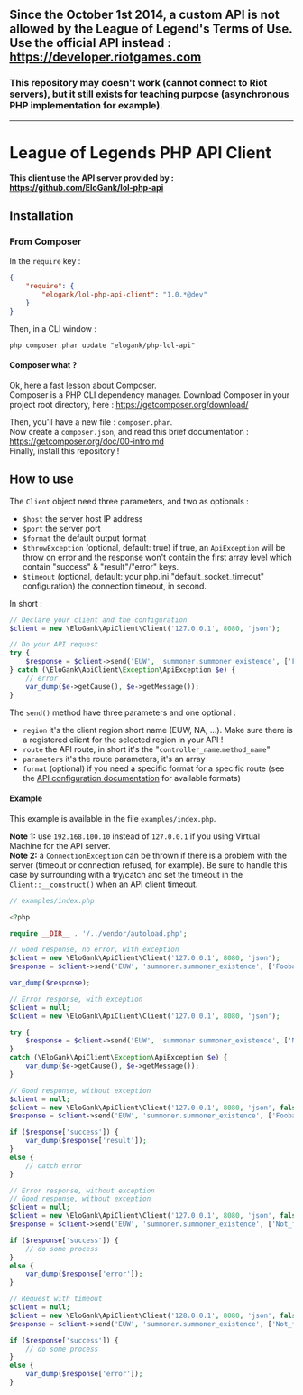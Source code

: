 ## Since the October 1st 2014, a custom API is not allowed by the League of Legend's Terms of Use. Use the official API instead : https://developer.riotgames.com

### This repository may doesn't work (cannot connect to Riot servers), but it still exists for teaching purpose (asynchronous PHP implementation for example).

------------------------------

League of Legends PHP API Client
================================

**This client use the API server provided by : https://github.com/EloGank/lol-php-api**

## Installation

### From Composer

In the `require` key :

``` json
{
    "require": {
        "elogank/lol-php-api-client": "1.0.*@dev"
    }
}
```

Then, in a CLI window :

    php composer.phar update "elogank/php-lol-api"

#### Composer what ?

Ok, here a fast lesson about Composer.  
Composer is a PHP CLI dependency manager. Download Composer in your project root directory, here : https://getcomposer.org/download/

Then, you'll have a new file : `composer.phar`.  
Now create a `composer.json`, and read this brief documentation : https://getcomposer.org/doc/00-intro.md  
Finally, install this repository !

## How to use

The `Client` object need three parameters, and two as optionals :

* `$host` the server host IP address
* `$port` the server port
* `$format` the default output format
* `$throwException` (optional, default: true) if true, an `ApiException` will be throw on error and the response won't contain the first array level which contain "success" & "result"/"error" keys.
* `$timeout` (optional, default: your php.ini "default_socket_timeout" configuration) the connection timeout, in second.

In short :

``` php
// Declare your client and the configuration
$client = new \EloGank\ApiClient\Client('127.0.0.1', 8080, 'json');

// Do your API request
try {
    $response = $client->send('EUW', 'summoner.summoner_existence', ['Foobar']);
} catch (\EloGank\ApiClient\Exception\ApiException $e) {
    // error
    var_dump($e->getCause(), $e->getMessage());
}
```

The `send()` method have three parameters and one optional :
* `region` it's the client region short name (EUW, NA, ...). Make sure there is a registered client for the selected region in your API !
* `route` the API route, in short it's the "`controller_name`.`method_name`"
* `parameters` it's the route parameters, it's an array
* `format` (optional) if you need a specific format for a specific route (see the [API configuration documentation](https://github.com/EloGank/lol-php-api/blob/master/doc/configuration.md) for available formats)

#### Example 

This example is available in the file `examples/index.php`.

**Note 1:** use `192.168.100.10` instead of `127.0.0.1` if you using Virtual Machine for the API server.  
**Note 2:** a `ConnectionException` can be thrown if there is a problem with the server (timeout or connection refused, for example). Be sure to handle this case by surrounding with a try/catch and set the timeout in the `Client::__construct()` when an API client timeout.

``` php
// examples/index.php

<?php

require __DIR__ . '/../vendor/autoload.php';

// Good response, no error, with exception
$client = new \EloGank\ApiClient\Client('127.0.0.1', 8080, 'json');
$response = $client->send('EUW', 'summoner.summoner_existence', ['Foobar']);

var_dump($response);

// Error response, with exception
$client = null;
$client = new \EloGank\ApiClient\Client('127.0.0.1', 8080, 'json');

try {
    $response = $client->send('EUW', 'summoner.summoner_existence', ['Not_found_summoner']);
}
catch (\EloGank\ApiClient\Exception\ApiException $e) {
    var_dump($e->getCause(), $e->getMessage());
}

// Good response, without exception
$client = null;
$client = new \EloGank\ApiClient\Client('127.0.0.1', 8080, 'json', false);
$response = $client->send('EUW', 'summoner.summoner_existence', ['Foobar']);

if ($response['success']) {
    var_dump($response['result']);
}
else {
    // catch error
}

// Error response, without exception
// Good response, without exception
$client = null;
$client = new \EloGank\ApiClient\Client('127.0.0.1', 8080, 'json', false);
$response = $client->send('EUW', 'summoner.summoner_existence', ['Not_found_summoner']);

if ($response['success']) {
    // do some process
}
else {
    var_dump($response['error']);
}

// Request with timeout
$client = null;
$client = new \EloGank\ApiClient\Client('128.0.0.1', 8080, 'json', false, 1);
$response = $client->send('EUW', 'summoner.summoner_existence', ['Not_found_summoner']);

if ($response['success']) {
    // do some process
}
else {
    var_dump($response['error']);
}
```
